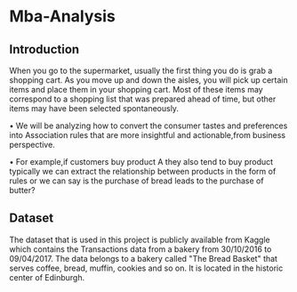 # Mba-Analysis

## Introduction 

 When you go to the supermarket, usually the first thing you do is grab a shopping cart. As you move up and down the aisles, you will pick up certain items and place them in your shopping cart. Most of these items may correspond to a shopping list that was prepared ahead of time, but other items may have been selected spontaneously.

•	We will be analyzing how to convert the consumer tastes and preferences into Association rules that are more insightful and actionable,from business perspective.

•	For example,if customers buy product A they also tend to buy product typically we can extract the relationship between products in the form of rules or we can say is the purchase of bread leads to the purchase of butter? 

## Dataset

The dataset that is used in this project is publicly available from Kaggle which contains the Transactions data from a bakery from 30/10/2016 to 09/04/2017. The data belongs to a bakery called "The Bread Basket" that serves coffee, bread, muffin, cookies and so on. It is located in the historic center of Edinburgh.

